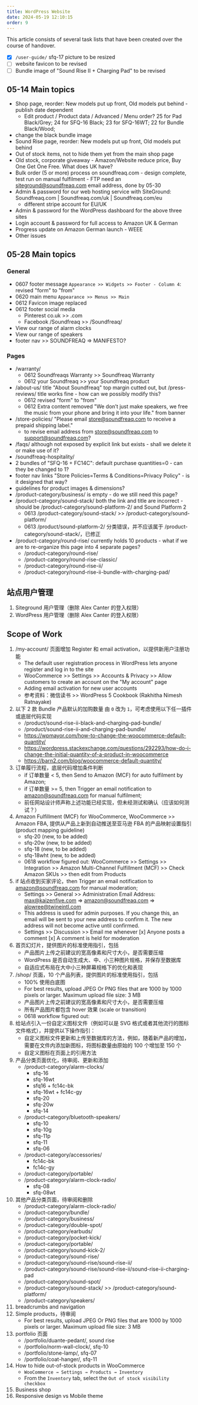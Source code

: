 ```yaml
---
title: WordPress Website
date: 2024-05-19 12:10:15
order: 9
---
```


This article consists of several task lists that have been created over the course of handover.

- [x] `/user-guide/` sfq-17 picture to be resized
- [ ] website favicon to be revised
- [ ] Bundle image of "Sound Rise II + Charging Pad" to be revised

## 05-14 Main topics

- Shop page, reorder: New models put up front, Old models put behind - publish date dependent
  - Edit product / Product data / Advanced / Menu order? 25 for Pad Black/Grey; 24 for SFQ-16 Black; 23 for SFQ-16WT; 22 for Bundle Black/Wood;
- change the black bundle image
- Sound Rise page, reorder: New models put up front, Old models put behind
- Out of stock items, not to hide them yet from the main shop page
- Old stock, corporate giveaway - Amazon/Website reduce price, Buy One Get One Free. What does UK have?
- Bulk order (5 or more) process on soundfreaq.com - design complete, test run on manual fulfilment - FTP need an siteground@soundfreaq.com email address, done by 05-30
- Admin & password for our web hosting service with SiteGround: Soundfreaq.com | Soundfreaq.com/uk | Soundfreaq.com/eu
  - different stripe account for EU/UK
- Admin & password for the WordPress dashboard for the above three sites
- Login account & password for full access to Amazon UK & German
- Progress update on Amazon German launch - WEEE
- Other issues

## 05-28 Main topics

### General

- 0607 footer message `Appearance >> Widgets >> Footer - Column 4`: revised "form" to "from"
- 0620 main menu `Appearance >> Menus >> Main`
- 0612 Favicon image replaced
- 0612 footer social media
  - Pinterest co.uk >> .com
  - Facebook /Soundfreaq >> /Soundfreaq/
- View our range of alarm clocks
- View our range of speakers
- footer nav >> SOUNDFREAQ => MANIFESTO?

### Pages

- /warranty/
  - 0612 Soundfreaqs Warranty >> Soundfreaq Warranty
  - 0612 your Soundfreaq >> your Soundfreaq product
- /about-us/ title "About Soundfreaq" top margin cutted out, but /press-reviews/ title works fine - how can we possibly modify this?
  - 0612 revised "form" to "from"
  - 0612 Extra content removed "We don’t just make speakers, we free the music from your phone and bring it into your life." from banner
- /store-policies/ "Please email store@soundfreaq.com to receive a prepaid shipping label."
  - to revise email address from store@soundfreaq.com to support@soundfreaq.com?
- /faqs/ although not exposed by explicit link but exists - shall we delete it or make use of it?
- /soundfreaq-hospitality/
- 2 bundles of "SFQ-16 + FC14C": default purchase quantities=0 - can they be changed to 1?
- footer nav links "Store Policies=Terms & Conditions=Privacy Policy" - is it designed that way?
- guidelines for product images & dimensions?
- /product-category/business/ is empty - do we still need this page?
- /product-category/sound-stack/ both the link and title are incorrect - should be /product-category/sound-platform-2/ and Sound Platform 2
  - 0613 /product-category/sound-stack/ >> /product-category/sound-platform/
  - 0613 /product/sound-platform-2/ 分类错误，并不应该属于 /product-category/sound-stack/，已修正
- /product-category/round-rise/ currently holds 10 products - what if we are to re-organize this page into 4 separate pages?
  - /product-category/round-rise/
  - /product-category/round-rise-classic/
  - /product-category/round-rise-ii/
  - /product-category/round-rise-ii-bundle-with-charging-pad/

## 站点用户管理

1. Siteground 用户管理（删除 Alex Canter 的登入权限）
2. WordPress 用户管理（删除 Alex Canter 的登入权限）

## Scope of Work

1. /my-account/ 页面增加 Register 和 email activation，以提供新用户注册功能
   - The default user registration process in WordPress lets anyone register and log in to the site
   - WooCommerce >> Settings >> Accounts & Privacy >> Allow customers to create an account on the "My account" page
   - Adding email activation for new user accounts
   - 参考资料：微信读书 >> WordPress 5 Cookbook (Rakhitha Nimesh Ratnayake)
2. 以下 2 款 Bundle 产品默认的加购数量 由 `0` 改为 `1`，可考虑使用以下任一插件或底层代码实现
   - /product/sound-rise-ii-black-and-charging-pad-bundle/
   - /product/sound-rise-ii-and-charging-pad-bundle/
   - https://wpmayor.com/how-to-change-the-woocommerce-default-quantity/
   - https://wordpress.stackexchange.com/questions/292293/how-do-i-change-the-initial-quantity-of-a-product-in-woocommerce
   - https://barn2.com/blog/woocommerce-default-quantity/
3. 订单履行流程，底层代码增加条件判断
   - if 订单数量 < 5, then Send to Amazon (MCF) for auto fulfilment by Amazon;
   - if 订单数量 >= 5, then Trigger an email notification to amazon@soundfreaq.com for manual fulfilment;
   - 前任网站设计师声称上述功能已经实现，但未经测试和确认（应该如何测试？）
4. Amazon Fulfillment (MCF) for WooCommerce, WooCommerce >> Amazon FBA, 提供从产品上新到自动推送至亚马逊 FBA 的产品映射设置指引 (product mapping guideline)
   - sfq-20 (new, to be added)
   - sfq-20w (new, to be added)
   - sfq-18 (new, to be added)
   - sfq-18wht (new, to be added)
   - 0618 workflow figured out: WooCommerce >> Settings >> Integration >> Amazon Multi-Channel Fulfillment (MCF) >> Check Amazon SKUs >> then edit from Products
5. if 站点收到买家评论，then Trigger an email notification to amazon@soundfreaq.com for manual moderation;
   - Settings >> General >> Administration Email Address: max@kaizenfive.com => amazon@soundfreaq.com => alowree@twineintl.com
   - This address is used for admin purposes. If you change this, an email will be sent to your new address to confirm it. The new address will not become active until confirmed.
   - Settings >> Discussion >> Email me whenever
     [x] Anyone posts a comment
     [x] A comment is held for moderation
6. 首页幻灯片，提供图片的标准使用指引，包括
   - 产品图片上传之前建议的宽高像素和尺寸大小，是否需要压缩
   - WordPress 是否自动生成大、中、小三种图片规格，并保存至数据库
   - 自适应式布局在大中小三种屏幕规格下的优化和表现
7. /shop/ 页面，10 个产品列表，提供图片的标准使用指引，包括
   - 100% 使用白底图
   - For best results, upload JPEG Or PNG files that are 1000 by 1000 pixels or larger. Maximum upload file size: 3 MB
   - 产品图片上传之前建议的宽高像素和尺寸大小，是否需要压缩
   - 所有产品图片都包含 hover 效果 (scale or transition)
   - 0618 workflow figured out:
8. 给站点引入一份自定义图标文件（例如可以是 SVG 格式或者其他流行的图标文件格式），并提供以下操作指引：
   - 自定义图标文件更新和上传至数据库的方法，例如，随着新产品的增加，需要在文件内添加新图标，将图标数量由原始的 100 个增加至 150 个
   - 自定义图标在页面上的引用方法
9. 产品分类页面优化，待审阅、更新和添加
   - /product-category/alarm-clocks/
     - sfq-16
     - sfq-16wt
     - sfq16 + fc14c-bk
     - sfq-16wt + fc14c-gy
     - sfq-20
     - sfq-20w
     - sfq-14
   - /product-category/bluetooth-speakers/
     - sfq-10
     - sfq-10g
     - sfq-11p
     - sfq-11
     - sfq-06
   - /product-category/accessories/
     - fc14c-bk
     - fc14c-gy
   - /product-category/portable/
   - /product-category/alarm-clock-radio/
     - sfq-08
     - sfq-08wt
10. 其他产品分类页面，待审阅和删除
    - /product-category/alarm-clock-radio/
    - /product-category/bundle/
    - /product-category/business/
    - /product-category/double-spot/
    - /product-category/earbuds/
    - /product-category/pocket-kick/
    - /product-category/portable/
    - /product-category/sound-kick-2/
    - /product-category/sound-rise/
    - /product-category/sound-rise/sound-rise-ii/
    - /product-category/sound-rise/sound-rise-ii/sound-rise-ii-charging-pad
    - /product-category/sound-spot/
    - /product-category/sound-stack/ >> /product-category/sound-platform/
    - /product-category/speakers/
11. breadcrumbs and navigation
12. Simple products，待审阅
    - For best results, upload JPEG Or PNG files that are 1000 by 1000 pixels or larger. Maximum upload file size: 3 MB
13. portfolio 页面
    - /portfolio/duante-pedant/, sound rise
    - /portfolio/norm-wall-clock/, sfq-10
    - /portfolio/stone-lamp/, sfq-07
    - /portfolio/coat-hanger/, sfq-11
14. How to hide out-of-stock products in WooCommerce
    - `WooCommerce → Settings → Products → Inventory`
    - From the `Inventory` tab, select the `Out of stock visibility checkbox`
15. Business shop
16. Responsive design vs Mobile theme
